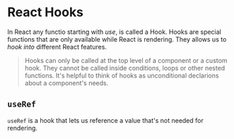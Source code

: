 # React Hooks
In React any functio starting with _use_, is called a Hook.
Hooks are special functions that are only available while React
is rendering. They allows us to _hook into_ different React
features.

> Hooks can only be called at the top level of a component or a
  custom hook. They cannot be called inside conditions, loops
  or other nested functions. It's helpful to think of hooks as 
  unconditional declarions about a component's needs.

## `useRef`
`useRef` is a hook that lets us reference a value that's not needed for
rendering.
